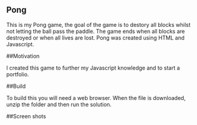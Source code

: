 ## Pong

This is my Pong game, the goal of the game is to destory all blocks whilst not letting the ball pass the paddle. The game ends when all blocks are destroyed or when all lives are lost. Pong was created using HTML and Javascript.

##Motivation

I created this game to further my Javascript knowledge and to start a portfolio.

##Build

To build this you will need a web browser. When the file is downloaded, unzip the folder and then run the solution.

##Screen shots

